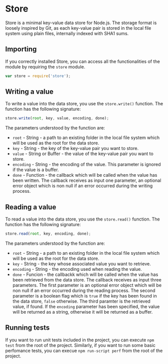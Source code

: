 # Store

Store is a minimal key-value data store for Node.js. The storage format is loosely inspired by Git, as each key-value pair is stored in the local file system using plain files, internally indexed with SHA1 sums.

## Importing

If you correctly installed Store, you can access all the functionalities of the module by requiring the `store` module.

```js
var store = require('store');
```

## Writing a value

To write a value into the data store, you use the `store.write()` function. The function has the following signature:

```js
store.write(root, key, value, encoding, done);
```

The parameters understood by the function are:
- `root` - String - a path to an existing folder in the local file system which will be used as the root for the data store.
- `key` - String - the key of the key-value pair you want to store.
- `value` - String or Buffer - the value of the key-value pair you want to store.
- `encoding` - String - the encoding of the value. This parameter is ignored if the value is a buffer.
- `done` - Function - the callback which will be called when the value has been written. The callback receives as input one parameter, an optional error object which is non null if an error occurred during the writing process.

## Reading a value

To read a value into the data store, you use the `store.read()` function. The function has the following signature:

```js
store.read(root, key, encoding, done);
```

The parameters understood by the function are:
- `root` - String - a path to an existing folder in the local file system which will be used as the root for the data store.
- `key` - String - the key whose associated value you want to retrieve.
- `encoding` - String - the encoding used when reading the value.
- `done` - Funcion - the callbackk which will be called when the value has been retrieved from the data store. The callback receives as input three parameters. The first parameter is an optional error object which will be non null if an error occurred during the reading process. The second parameter is a boolean flag which is `true` if the key has been found in the data store, `false` otherwise. The third paramter is the retrieved value, if found. If the `encoding` parameter has been specified, the value will be returned as a string, otherwise it will be returned as a buffer.

## Running tests

If you want to run unit tests included in the project, you can execute `npm test` from the root of the project. Similarly, if you want to run some basic perfomance tests, you can execue `npm run-script perf` from the root of the project.

